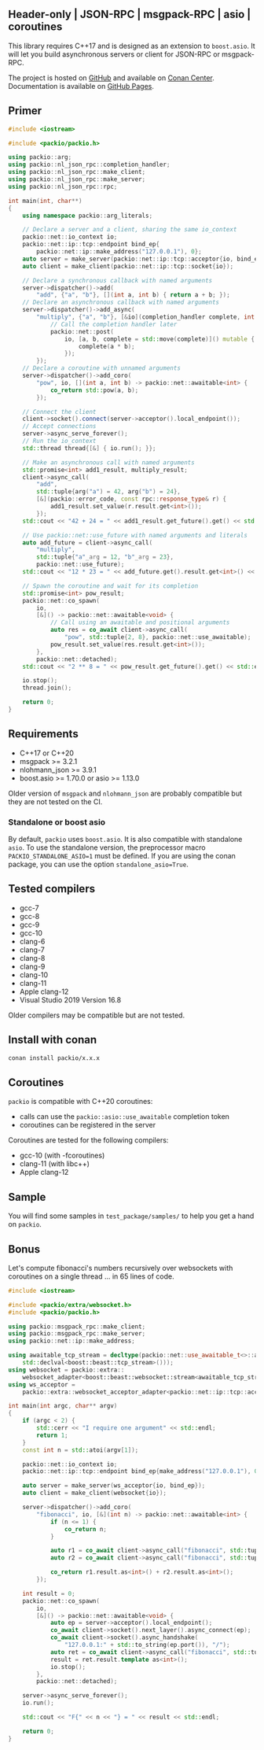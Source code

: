 ## Header-only | JSON-RPC | msgpack-RPC | asio | coroutines

This library requires C++17 and is designed as an extension to `boost.asio`. It will let you build asynchronous servers or client for JSON-RPC or msgpack-RPC.

The project is hosted on [GitHub](https://github.com/qchateau/packio/) and available on [Conan Center](https://conan.io/center/). Documentation is available on [GitHub Pages](https://qchateau.github.io/packio/).

## Primer

```cpp
#include <iostream>

#include <packio/packio.h>

using packio::arg;
using packio::nl_json_rpc::completion_handler;
using packio::nl_json_rpc::make_client;
using packio::nl_json_rpc::make_server;
using packio::nl_json_rpc::rpc;

int main(int, char**)
{
    using namespace packio::arg_literals;

    // Declare a server and a client, sharing the same io_context
    packio::net::io_context io;
    packio::net::ip::tcp::endpoint bind_ep{
        packio::net::ip::make_address("127.0.0.1"), 0};
    auto server = make_server(packio::net::ip::tcp::acceptor{io, bind_ep});
    auto client = make_client(packio::net::ip::tcp::socket{io});

    // Declare a synchronous callback with named arguments
    server->dispatcher()->add(
        "add", {"a", "b"}, [](int a, int b) { return a + b; });
    // Declare an asynchronous callback with named arguments
    server->dispatcher()->add_async(
        "multiply", {"a", "b"}, [&io](completion_handler complete, int a, int b) {
            // Call the completion handler later
            packio::net::post(
                io, [a, b, complete = std::move(complete)]() mutable {
                    complete(a * b);
                });
        });
    // Declare a coroutine with unnamed arguments
    server->dispatcher()->add_coro(
        "pow", io, [](int a, int b) -> packio::net::awaitable<int> {
            co_return std::pow(a, b);
        });

    // Connect the client
    client->socket().connect(server->acceptor().local_endpoint());
    // Accept connections
    server->async_serve_forever();
    // Run the io_context
    std::thread thread{[&] { io.run(); }};

    // Make an asynchronous call with named arguments
    std::promise<int> add1_result, multiply_result;
    client->async_call(
        "add",
        std::tuple{arg("a") = 42, arg("b") = 24},
        [&](packio::error_code, const rpc::response_type& r) {
            add1_result.set_value(r.result.get<int>());
        });
    std::cout << "42 + 24 = " << add1_result.get_future().get() << std::endl;

    // Use packio::net::use_future with named arguments and literals
    auto add_future = client->async_call(
        "multiply",
        std::tuple{"a"_arg = 12, "b"_arg = 23},
        packio::net::use_future);
    std::cout << "12 * 23 = " << add_future.get().result.get<int>() << std::endl;

    // Spawn the coroutine and wait for its completion
    std::promise<int> pow_result;
    packio::net::co_spawn(
        io,
        [&]() -> packio::net::awaitable<void> {
            // Call using an awaitable and positional arguments
            auto res = co_await client->async_call(
                "pow", std::tuple{2, 8}, packio::net::use_awaitable);
            pow_result.set_value(res.result.get<int>());
        },
        packio::net::detached);
    std::cout << "2 ** 8 = " << pow_result.get_future().get() << std::endl;

    io.stop();
    thread.join();

    return 0;
}
```

## Requirements

- C++17 or C++20
- msgpack >= 3.2.1
- nlohmann_json >= 3.9.1
- boost.asio >= 1.70.0 or asio >= 1.13.0

Older version of `msgpack` and `nlohmann_json` are probably compatible
but they are not tested on the CI.

### Standalone or boost asio

By default, `packio` uses `boost.asio`. It is also compatible with standalone `asio`. To use the standalone version, the preprocessor macro `PACKIO_STANDALONE_ASIO=1` must be defined.
If you are using the conan package, you can use the option `standalone_asio=True`.

## Tested compilers

- gcc-7
- gcc-8
- gcc-9
- gcc-10
- clang-6
- clang-7
- clang-8
- clang-9
- clang-10
- clang-11
- Apple clang-12
- Visual Studio 2019 Version 16.8

Older compilers may be compatible but are not tested.

## Install with conan

```bash
conan install packio/x.x.x
```

## Coroutines

`packio` is compatible with C++20 coroutines:

- calls can use the `packio::asio::use_awaitable` completion token
- coroutines can be registered in the server

Coroutines are tested for the following compilers:

- gcc-10 (with -fcoroutines)
- clang-11 (with libc++)
- Apple clang-12

## Sample

You will find some samples in `test_package/samples/` to help you get a hand on `packio`.

## Bonus

Let's compute fibonacci's numbers recursively over websockets with coroutines on a single thread ... in 65 lines of code.

```cpp
#include <iostream>

#include <packio/extra/websocket.h>
#include <packio/packio.h>

using packio::msgpack_rpc::make_client;
using packio::msgpack_rpc::make_server;
using packio::net::ip::make_address;

using awaitable_tcp_stream = decltype(packio::net::use_awaitable_t<>::as_default_on(
    std::declval<boost::beast::tcp_stream>()));
using websocket = packio::extra::
    websocket_adapter<boost::beast::websocket::stream<awaitable_tcp_stream>, true>;
using ws_acceptor =
    packio::extra::websocket_acceptor_adapter<packio::net::ip::tcp::acceptor, websocket>;

int main(int argc, char** argv)
{
    if (argc < 2) {
        std::cerr << "I require one argument" << std::endl;
        return 1;
    }
    const int n = std::atoi(argv[1]);

    packio::net::io_context io;
    packio::net::ip::tcp::endpoint bind_ep{make_address("127.0.0.1"), 0};

    auto server = make_server(ws_acceptor{io, bind_ep});
    auto client = make_client(websocket{io});

    server->dispatcher()->add_coro(
        "fibonacci", io, [&](int n) -> packio::net::awaitable<int> {
            if (n <= 1) {
                co_return n;
            }

            auto r1 = co_await client->async_call("fibonacci", std::tuple{n - 1});
            auto r2 = co_await client->async_call("fibonacci", std::tuple{n - 2});

            co_return r1.result.as<int>() + r2.result.as<int>();
        });

    int result = 0;
    packio::net::co_spawn(
        io,
        [&]() -> packio::net::awaitable<void> {
            auto ep = server->acceptor().local_endpoint();
            co_await client->socket().next_layer().async_connect(ep);
            co_await client->socket().async_handshake(
                "127.0.0.1:" + std::to_string(ep.port()), "/");
            auto ret = co_await client->async_call("fibonacci", std::tuple{n});
            result = ret.result.template as<int>();
            io.stop();
        },
        packio::net::detached);

    server->async_serve_forever();
    io.run();

    std::cout << "F{" << n << "} = " << result << std::endl;

    return 0;
}
```

